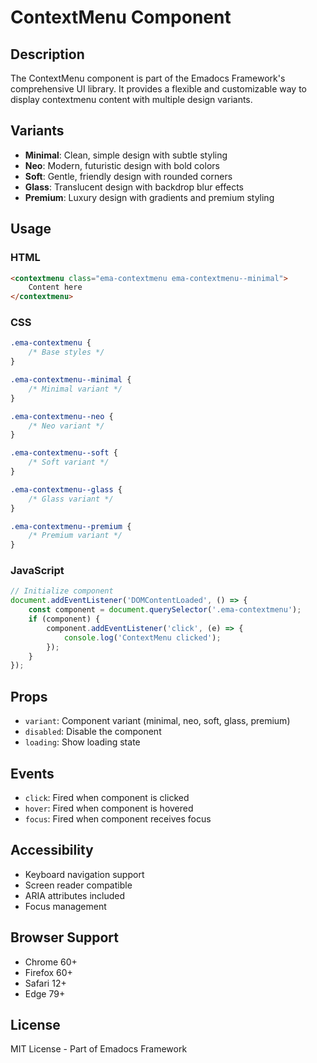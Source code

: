 # ContextMenu Component

## Description
The ContextMenu component is part of the Emadocs Framework's comprehensive UI library. It provides a flexible and customizable way to display contextmenu content with multiple design variants.

## Variants
- **Minimal**: Clean, simple design with subtle styling
- **Neo**: Modern, futuristic design with bold colors
- **Soft**: Gentle, friendly design with rounded corners
- **Glass**: Translucent design with backdrop blur effects
- **Premium**: Luxury design with gradients and premium styling

## Usage

### HTML
```html
<contextmenu class="ema-contextmenu ema-contextmenu--minimal">
    Content here
</contextmenu>
```

### CSS
```css
.ema-contextmenu {
    /* Base styles */
}

.ema-contextmenu--minimal {
    /* Minimal variant */
}

.ema-contextmenu--neo {
    /* Neo variant */
}

.ema-contextmenu--soft {
    /* Soft variant */
}

.ema-contextmenu--glass {
    /* Glass variant */
}

.ema-contextmenu--premium {
    /* Premium variant */
}
```

### JavaScript
```javascript
// Initialize component
document.addEventListener('DOMContentLoaded', () => {
    const component = document.querySelector('.ema-contextmenu');
    if (component) {
        component.addEventListener('click', (e) => {
            console.log('ContextMenu clicked');
        });
    }
});
```

## Props
- `variant`: Component variant (minimal, neo, soft, glass, premium)
- `disabled`: Disable the component
- `loading`: Show loading state

## Events
- `click`: Fired when component is clicked
- `hover`: Fired when component is hovered
- `focus`: Fired when component receives focus

## Accessibility
- Keyboard navigation support
- Screen reader compatible
- ARIA attributes included
- Focus management

## Browser Support
- Chrome 60+
- Firefox 60+
- Safari 12+
- Edge 79+

## License
MIT License - Part of Emadocs Framework
